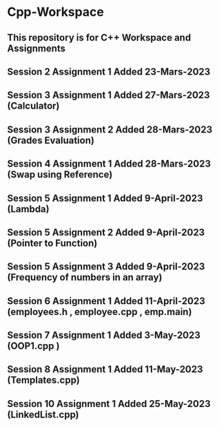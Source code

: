 # Cpp-Workspace
## This repository is for C++ Workspace and Assignments

## Session 2 Assignment 1 Added 23-Mars-2023

## Session 3 Assignment 1 Added 27-Mars-2023 (Calculator)

## Session 3 Assignment 2 Added 28-Mars-2023 (Grades Evaluation)

## Session 4 Assignment 1 Added 28-Mars-2023 (Swap using Reference)

## Session 5 Assignment 1 Added 9-April-2023 (Lambda)

## Session 5 Assignment 2 Added 9-April-2023 (Pointer to Function)

## Session 5 Assignment 3 Added 9-April-2023 (Frequency of numbers in an array)

## Session 6 Assignment 1 Added 11-April-2023 (employees.h , employee.cpp , emp.main)

## Session 7 Assignment 1 Added 3-May-2023 (OOP1.cpp ) 

## Session 8 Assignment 1 Added 11-May-2023 (Templates.cpp)

## Session 10 Assignment 1 Added 25-May-2023 (LinkedList.cpp)






